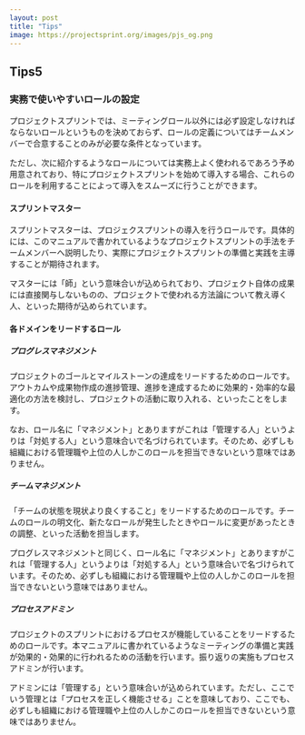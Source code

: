 ```yaml
---
layout: post
title: "Tips"
image: https://projectsprint.org/images/pjs_og.png
---
```


## Tips5

### 実務で使いやすいロールの設定

プロジェクトスプリントでは、ミーティングロール以外には必ず設定しなければならないロールというものを決めておらず、ロールの定義についてはチームメンバーで合意することのみが必要な条件となっています。

ただし、次に紹介するようなロールについては実務上よく使われるであろう予め用意されており、特にプロジェクトスプリントを始めて導入する場合、これらのロールを利用することによって導入をスムーズに行うことができます。

#### スプリントマスター
スプリントマスターは、プロジェクスプリントの導入を行うロールです。具体的には、このマニュアルで書かれているようなプロジェクトスプリントの手法をチームメンバーへ説明したり、実際にプロジェクトスプリントの準備と実践を主導することが期待されます。

マスターには「師」という意味合いが込められており、プロジェクト自体の成果には直接関与しないものの、プロジェクトで使われる方法論について教え導く人、といった期待が込められています。

#### 各ドメインをリードするロール

##### プログレスマネジメント
プロジェクトのゴールとマイルストーンの達成をリードするためのロールです。アウトカムや成果物作成の進捗管理、進捗を達成するために効果的・効率的な最適化の方法を検討し、プロジェクトの活動に取り入れる、といったことをします。

なお、ロール名に「マネジメント」とありますがこれは「管理する人」というよりは「対処する人」という意味合いで名づけられています。そのため、必ずしも組織における管理職や上位の人しかこのロールを担当できないという意味ではありません。

##### チームマネジメント
「チームの状態を現状より良くすること」をリードするためのロールです。チームのロールの明文化、新たなロールが発生したときやロールに変更があったときの調整、といった活動を担当します。

プログレスマネジメントと同じく、ロール名に「マネジメント」とありますがこれは「管理する人」というよりは「対処する人」という意味合いで名づけられています。そのため、必ずしも組織における管理職や上位の人しかこのロールを担当できないという意味ではありません。

##### プロセスアドミン
プロジェクトのスプリントにおけるプロセスが機能していることをリードするためのロールです。本マニュアルに書かれているようなミーティングの準備と実践が効果的・効果的に行われるための活動を行います。振り返りの実施もプロセスアドミンが行います。

アドミンには「管理する」という意味合いが込められています。ただし、ここでいう管理とは「プロセスを正しく機能させる」ことを意味しており、ここでも、必ずしも組織における管理職や上位の人しかこのロールを担当できないという意味ではありません。

